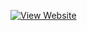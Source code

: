 [![View Website](https://img.shields.io/badge/Live-Demo-green?style=for-the-badge)](https://house-price-prediction-h103.onrender.com)

